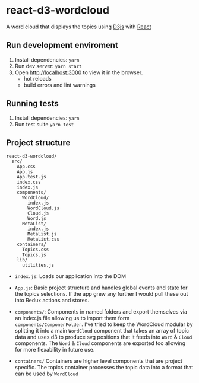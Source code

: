 # react-d3-wordcloud
A word cloud that displays the topics using [D3js](https://d3js.org/) with [React](https://facebook.github.io/react/)

## Run development enviroment
1. Install dependencies: `yarn`
2. Run dev server: `yarn start`
3. Open [http://localhost:3000](http://localhost:3000) to view it in the browser.
    * hot reloads
    * build errors and lint warnings

## Running tests
1. Install dependencies: `yarn`
2. Run test suite `yarn test`

## Project structure
```
react-d3-wordcloud/
  src/
    App.css
    App.js
    App.test.js
    index.css
    index.js
    components/
      WordCloud/
        index.js
        WordCloud.js
        Cloud.js
        Word.js
      MetaList/
        index.js
        MetaList.js
        MetaList.css
    containers/
      Topics.css
      Topics.js
    lib/
      utilities.js
```

* `index.js`:
  Loads our application into the DOM

* `App.js`: 
  Basic project structure and handles global events and state for the topics selections. If the app grew any further I would pull these out into Redux actions and stores.

* `components/`:
  Components in named folders and export themselves via an index.js file allowing us to import them form `components/ComponenFolder`. I've tried to keep the WordCloud modular by splitting it into a main `WordCloud` component that takes an array of topic data and uses d3 to produce svg positions that it feeds into `Word` & `Cloud` components. The `Word` & `Cloud` components are exported too allowing for more flexability in future use.

* `containers/`
  Containers are higher level components that are project specific. The topics container processes the topic data into a format that can be used by `WordCloud`